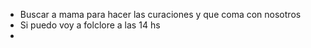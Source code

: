 - Buscar a mama para hacer las curaciones y que coma con nosotros
- Si puedo voy a folclore a las 14 hs 
- 